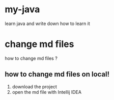 # my-java
learn java and write down how to learn it
# change md files
how to change md files ?
## how to change md files on local!
1. download the project 
2. open the md file with Intellij IDEA
